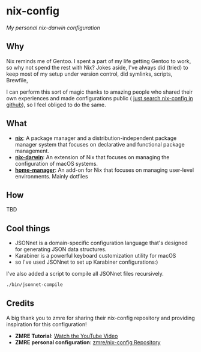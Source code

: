 # nix-config

*My personal nix-darwin configuration*

## Why

Nix reminds me of Gentoo. I spent a part of my life getting Gentoo to work, so why not spend the rest with Nix?
Jokes aside, I've always did (tried) to keep most of my setup under version control, did symlinks, scripts, Brewfile, 

I can perform this sort of magic thanks to amazing people who shared their own experiences and made configurations public ( [just search nix-config in github](https://github.com/search?q=nix-config+darwin&type=repositories)), so I feel obliged to do the same.

## What

- **[nix](https://nixos.org/)**: A package manager and a distribution-independent package manager system that focuses on declarative and functional package management.
- **[nix-darwin](https://github.com/LnL7/nix-darwin)**: An extension of Nix that focuses on managing the configuration of macOS systems.
- **[home-manager](https://github.com/nix-community/home-manager)**: An add-on for Nix that focuses on managing user-level environments. Mainly dotfiles

## How

TBD

## Cool things

- JSONnet is a domain-specific configuration language that's designed for generating JSON data structures. 
- Karabiner is a powerful keyboard customization utility for macOS 
- so I've used JSONnet to set up Karabiner configurations:)

I've also added a script to compile all JSONnet files recursively.   

```bash
./bin/jsonnet-compile
```

## Credits

A big thank you to zmre for sharing their nix-config repository and providing inspiration for this configuration!

- **ZMRE Tutorial**: [Watch the YouTube Video](https://www.youtube.com/watch?v=LE5JR4JcvMg)
- **ZMRE personal configuration**: [zmre/nix-config Repository](https://github.com/zmre/nix-config)

